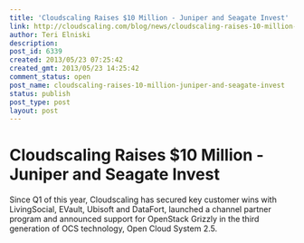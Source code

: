 ```yaml
---
title: 'Cloudscaling Raises $10 Million - Juniper and Seagate Invest'
link: http://cloudscaling.com/blog/news/cloudscaling-raises-10-million-juniper-and-seagate-invest/
author: Teri Elniski
description: 
post_id: 6339
created: 2013/05/23 07:25:42
created_gmt: 2013/05/23 14:25:42
comment_status: open
post_name: cloudscaling-raises-10-million-juniper-and-seagate-invest
status: publish
post_type: post
layout: post
---
```


# Cloudscaling Raises $10 Million - Juniper and Seagate Invest

Since Q1 of this year, Cloudscaling has secured key customer wins with LivingSocial, EVault, Ubisoft and DataFort, launched a channel partner program and announced support for OpenStack Grizzly in the third generation of OCS technology, Open Cloud System 2.5.